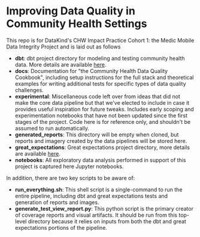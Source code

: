 # Improving Data Quality in Community Health Settings

This repo is for DataKind's CHW Impact Practice Cohort 1: the Medic Mobile Data Integrity Project and is laid out as follows

- __dbt__: dbt project directory for modeling and testing community health data. More details are available [here](https://github.com/datakind/chw1-mm-data-integrity/blob/master/dbt/README.md).
- __docs__: Documentation for "the Community Health Data Quality Cookbook", including setup instructions for the full stack and theoretical examples for writing additional tests for specific types of data quality challenges.
- __experimental__: Miscellaneous code left over from ideas that did not make the core data pipeline but that we've elected to include in case it provides useful inspiration for future tweaks. Includes early scoping and experimentation notebooks that have not been updated since the first stages of the project. Code here is for reference only, and shouldn't be assumed to run automatically.
- __generated_reports__: This directory will be empty when cloned, but reports and imagery created by the data pipelines will be stored here.
- __great_expectations__: Great expectations project directory, more details are available [here](https://github.com/datakind/chw1-mm-data-integrity/blob/master/great_expectations/run_ge.py).
- __notebooks__: All exploratory data analysis performed in support of this project is captured here Jupyter notebooks.

In addition, there are two key scripts to be aware of:

- __run_everything.sh__: This shell script is a single-command to run the entire pipeline, including dbt and great expectations tests and generation of reports and images.
- __generate_test_view_report.py__: This python script is the primary creator of coverage reports and visual artifacts. It should be run from this top-level directory because it relies on inputs from both the dbt and great expectations portions of the pipeline.
